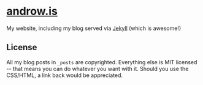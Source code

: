 # [androw.is](http://androw.is)

My website, including my blog served via [Jekyll](http://github.com/mojombo/jekyll) (which is awesome!)

## License

All my blog posts in `_posts` are copyrighted. Everything else is MIT licensed -- that means you can do whatever you want with it. Should you use the CSS/HTML, a link back would be appreciated.

